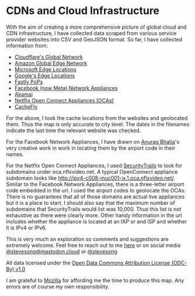 # CDNs and Cloud Infrastructure

With the aim of creating a more comprehensive picture of global cloud and CDN infrastructure, I have collected data scraped from various service provider websites into CSV and GeoJSON format. So far, I have collected information from:

- [Cloudflare's Global Network](https://www.cloudflare.com/en-gb/network/)
- [Amazon Global Edge Network](https://aws.amazon.com/cloudfront/features/)
- [Microsoft Edge Locations](https://learn.microsoft.com/en-us/azure/frontdoor/edge-locations-by-region)
- [Google's Edge Locations](https://cloud.google.com/vpc/docs/edge-locations)
- [Fastly PoPs](https://www.fastly.com/network-map/)
- [Facebook (now Meta) Network Appliances](https://anuragbhatia.com/2022/07/networking/isp-column/facebook-cache-fna-updates-july-2022/)
- [Akamai](https://www.akamai.com/why-akamai)
- [Netflix Open Connect Appliances (OCAs)](https://openconnect.netflix.com/en/)
- [CacheFly](https://www.cachefly.com/network-map/)

For the above, I took the cache locations from the websites and geolocated them. Thus the map is only accurate to city level. The dates in the filenames indicate the last time the relevant website was checked.

For the Facebook Network Appliances, I have drawn on [Anurag Bhatia](https://anuragbhatia.com)'s very creative work in  work in locating them by the airport code in their names.

For the Netflix Open Connect Appliances, I used [SecurityTrails](https://securitytrails.com/) to look for subdomains under oca.nflxvideo.net. A typical OpenConnect appliance subdomain looks like http://ipv4-c008-muc001-ix.1.oca.nflxvideo.net/.  Similar to the Facebook Network Appliances, there is a three-letter airport code embedded in the url. I used the airport codes to geolocate the OCAs.  There is no guarantees that all of those domains are actual live appliances but it is a place to start. I should also say that the maximum number of subdomains that SecurityTrails would list was 10,000. Thus this list is not exhaustive as there were clearly more.  Other handy information in the url includes whether the appliance is located at an IXP or and ISP and whether it is IPv4 or IPv6.

This is very much an exploration so comments and suggestions are extremely welcome.  Feel free to reach out to me [here](https://github.com/stevesong/cloud_cdn_cache/issues) or on social media [@stevesong@mastodon.cloud](https://mastodon.cloud/@stevesong) or [@stevesong](https://twitter.com/stevesong)

All data licensed under the [Open Data Commons Attribution License (ODC-By) v1.0](https://opendatacommons.org/licenses/by/1-0/)

I am grateful to [Mozilla](https://mozilla.com) for affording me the time to produce this map. Any errors are of course my own responsibility.
